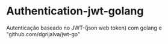 # Authentication-jwt-golang
Autenticação baseado no JWT-(json web token) com golang e "github.com/dgrijalva/jwt-go"
